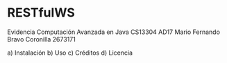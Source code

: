 # RESTfulWS
Evidencia Computación Avanzada en Java CS13304 AD17 Mario Fernando Bravo Coronilla 2673171

  a) Instalación
  b) Uso
  c) Créditos
  d) Licencia
